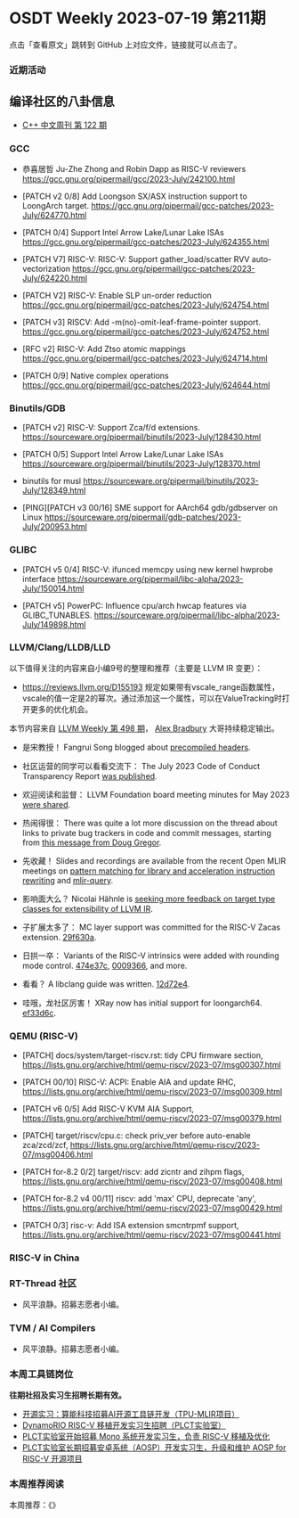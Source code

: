 # OSDT Weekly 2023-07-19 第211期

点击「查看原文」跳转到 GitHub 上对应文件，链接就可以点击了。

### 近期活动

## 编译社区的八卦信息

- [C++ 中文周刊 第 122 期](https://mp.weixin.qq.com/s/xeQSr5IFqiIG0xP7asZYvg)

### GCC

- 恭喜居哲 Ju-Zhe Zhong and Robin Dapp as RISC-V reviewers
  https://gcc.gnu.org/pipermail/gcc/2023-July/242100.html

- [PATCH v2 0/8] Add Loongson SX/ASX instruction support to LoongArch target.
  https://gcc.gnu.org/pipermail/gcc-patches/2023-July/624770.html

- [PATCH 0/4] Support Intel Arrow Lake/Lunar Lake ISAs
  https://gcc.gnu.org/pipermail/gcc-patches/2023-July/624355.html

- [PATCH V7] RISC-V: RISC-V: Support gather_load/scatter RVV auto-vectorization
  https://gcc.gnu.org/pipermail/gcc-patches/2023-July/624220.html

- [PATCH V2] RISC-V: Enable SLP un-order reduction
  https://gcc.gnu.org/pipermail/gcc-patches/2023-July/624754.html

- [PATCH v3] RISCV: Add -m(no)-omit-leaf-frame-pointer support.
  https://gcc.gnu.org/pipermail/gcc-patches/2023-July/624752.html

- [RFC v2] RISC-V: Add Ztso atomic mappings
  https://gcc.gnu.org/pipermail/gcc-patches/2023-July/624714.html

- [PATCH 0/9] Native complex operations
  https://gcc.gnu.org/pipermail/gcc-patches/2023-July/624644.html

### Binutils/GDB

- [PATCH v2] RISC-V: Support Zca/f/d extensions.
  https://sourceware.org/pipermail/binutils/2023-July/128430.html

- [PATCH 0/5] Support Intel Arrow Lake/Lunar Lake ISAs
  https://sourceware.org/pipermail/binutils/2023-July/128370.html

- binutils for musl
  https://sourceware.org/pipermail/binutils/2023-July/128349.html

- [PING][PATCH v3 00/16] SME support for AArch64 gdb/gdbserver on Linux
  https://sourceware.org/pipermail/gdb-patches/2023-July/200953.html

### GLIBC


- [PATCH v5 0/4] RISC-V: ifunced memcpy using new kernel hwprobe interface
  https://sourceware.org/pipermail/libc-alpha/2023-July/150014.html

- [PATCH v5] PowerPC: Influence cpu/arch hwcap features via GLIBC_TUNABLES.
  https://sourceware.org/pipermail/libc-alpha/2023-July/149898.html

### LLVM/Clang/LLDB/LLD


以下值得关注的内容来自小编9号的整理和推荐（主要是 LLVM IR 变更）：

- https://reviews.llvm.org/D155193 规定如果带有vscale_range函数属性，vscale的值一定是2的幂次。通过添加这一个属性，可以在ValueTracking时打开更多的优化机会。

本节内容来自 [LLVM Weekly 第 498 期](http://llvmweekly.org/issue/498)，
[Alex Bradbury](https://www.linkedin.com/in/alex-bradbury/) 大哥持续稳定输出。

* 是宋教授！ Fangrui Song blogged about [precompiled headers](https://maskray.me/blog/2023-07-16-precompiled-headers).

* 社区运营的同学可以看看交流下： The July 2023 Code of Conduct Transparency Report [was published](https://discourse.llvm.org/t/july-2023-code-of-conduct-transparency-report/72089).

* 欢迎阅读和监督： LLVM Foundation board meeting minutes for May 2023 [were shared](https://discourse.llvm.org/t/board-meeting-minutes-may-2023/72056).

* 热闹得很： There was quite a lot more discussion on the thread about links to private bug trackers in code and commit messages, starting from [this message from Doug Gregor](https://discourse.llvm.org/t/board-meeting-minutes-may-2023/72056).

* 先收藏！ Slides and recordings are available from the recent Open MLIR meetings on [pattern matching for library and acceleration instruction rewriting](https://discourse.llvm.org/t/open-mlir-meeting-7-6-2023-rfc-on-pattern-matching-for-library-and-acceleration-instruction-rewriting/71844) and [mlir-query](https://discourse.llvm.org/t/open-mlir-meeting-7-13-2023-mlir-query-tool-to-query-mlir-ir-dynamically/71993).

* 影响面大么？ Nicolai Hähnle is [seeking more feedback on target type classes for extensibility of LLVM IR](https://discourse.llvm.org/t/rfc-target-type-classes-for-extensibility-of-llvm-ir/69813/15).

* 子扩展太多了： MC layer support was committed for the RISC-V Zacas extension.  [29f630a](https://reviews.llvm.org/rG29f630a1ddcb).

* 日拱一卒： Variants of the RISC-V intrinsics were added with rounding mode control.
  [474e37c](https://reviews.llvm.org/rG474e37c113ac),
  [0009366](https://reviews.llvm.org/rG00093667b1bd), and more.

* 看看？ A libclang guide was written.
  [12d72e4](https://reviews.llvm.org/rG12d72e4fdee9).

* 哇哦，龙社区厉害！ XRay now has initial support for loongarch64.
  [ef33d6c](https://reviews.llvm.org/rGef33d6cbfc2d).


### QEMU (RISC-V)


- [PATCH] docs/system/target-riscv.rst: tidy CPU firmware section,
  https://lists.gnu.org/archive/html/qemu-riscv/2023-07/msg00307.html

- [PATCH 00/10] RISC-V: ACPI: Enable AIA and update RHC,
  https://lists.gnu.org/archive/html/qemu-riscv/2023-07/msg00309.html

- [PATCH v6 0/5] Add RISC-V KVM AIA Support,
  https://lists.gnu.org/archive/html/qemu-riscv/2023-07/msg00379.html

- [PATCH] target/riscv/cpu.c: check priv_ver before auto-enable zca/zcd/zcf,
  https://lists.gnu.org/archive/html/qemu-riscv/2023-07/msg00406.html

- [PATCH for-8.2 0/2] target/riscv: add zicntr and zihpm flags,
  https://lists.gnu.org/archive/html/qemu-riscv/2023-07/msg00408.html

- [PATCH for-8.2 v4 00/11] riscv: add 'max' CPU, deprecate 'any',
  https://lists.gnu.org/archive/html/qemu-riscv/2023-07/msg00429.html

- [PATCH 0/3] risc-v: Add ISA extension smcntrpmf support,
  https://lists.gnu.org/archive/html/qemu-riscv/2023-07/msg00441.html

### RISC-V in China

### RT-Thread 社区

- 风平浪静。招募志愿者小编。

### TVM / AI Compilers

- 风平浪静。招募志愿者小编。

### 本周工具链岗位

**往期社招及实习生招聘长期有效。**

- [开源实习：算能科技招募AI开源工具链开发（TPU-MLIR项目）](https://mp.weixin.qq.com/s/IBJh0ip4k11PzIMZecsWSw)
- [DynamoRIO RISC-V 移植开发实习生招聘（PLCT实验室）](https://mp.weixin.qq.com/s/J_5TjT6DOqeOXJXQI5VQxw)
- [PLCT实验室开始招募 Mono 系统开发实习生，负责 RISC-V 移植及优化](https://mp.weixin.qq.com/s/whEW7Hay1jIP1tBzIPay1A)
- [PLCT实验室长期招募安卓系统（AOSP）开发实习生，升级和维护 AOSP for RISC-V 开源项目](https://mp.weixin.qq.com/s/dJP2cEB1nex2inR5c-cJog)


### 本周推荐阅读

本周推荐：《》
